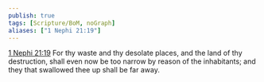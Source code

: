 ```yaml
---
publish: true
tags: [Scripture/BoM, noGraph]
aliases: ["1 Nephi 21:19"]
---
```

[1 Nephi 21:19](https://churchofjesuschrist.org/study/scriptures/bofm/1-ne/21?lang=eng&id=p19#p19) For thy waste and thy desolate places, and the land of thy destruction, shall even now be too narrow by reason of the inhabitants; and they that swallowed thee up shall be far away.
